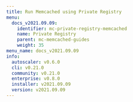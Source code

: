 ```yaml
---
title: Run Memcached using Private Registry
menu:
  docs_v2021.09.09:
    identifier: mc-private-registry-memcached
    name: Private Registry
    parent: mc-memcached-guides
    weight: 35
menu_name: docs_v2021.09.09
info:
  autoscaler: v0.6.0
  cli: v0.21.0
  community: v0.21.0
  enterprise: v0.8.0
  installer: v2021.09.09
  version: v2021.09.09
---
```


